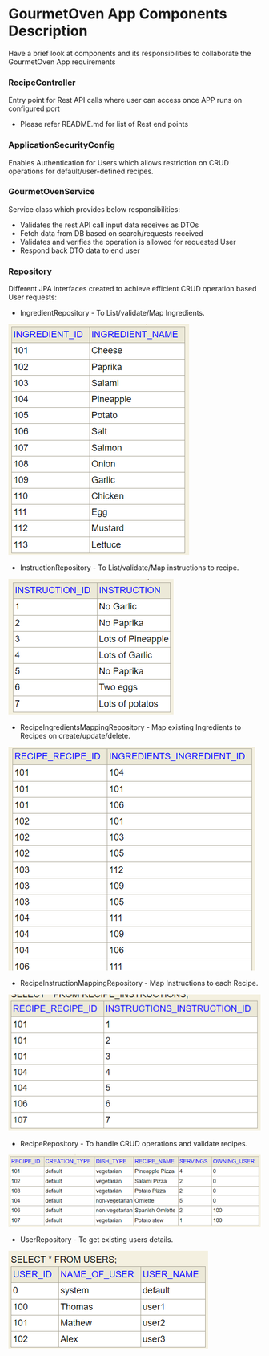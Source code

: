 # GourmetOven App Components Description
Have a brief look at components and its responsibilities to collaborate the GourmetOven App requirements 

### RecipeController
Entry point for Rest API calls where user can access once APP runs on configured port  

* Please refer README.md for list of Rest end points

### ApplicationSecurityConfig
Enables Authentication for Users which allows restriction on CRUD operations for default/user-defined recipes. 

### GourmetOvenService
Service class which provides below responsibilities:

* Validates the rest API call input data receives as DTOs
* Fetch data from DB based on search/requests received
* Validates and verifies the operation is allowed for requested User
* Respond back DTO data to end user

### Repository
Different JPA interfaces created to achieve efficient CRUD operation based User requests:

* IngredientRepository - To List/validate/Map Ingredients.

![img_1.png](img_1.png)

* InstructionRepository - To List/validate/Map instructions to recipe.

![img_2.png](img_2.png)

* RecipeIngredientsMappingRepository - Map existing Ingredients to Recipes on create/update/delete.

![img_3.png](img_3.png)

* RecipeInstructionMappingRepository - Map Instructions to each Recipe.

![img_4.png](img_4.png)
* RecipeRepository - To handle CRUD operations and validate recipes.

![img_5.png](img_5.png)

* UserRepository - To get existing users details.

![img.png](img.png)